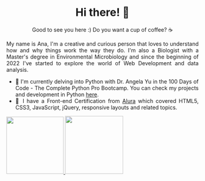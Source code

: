 <h1 align="center"> Hi there! 🌻</h1>

<p align="center">Good to see you here :) Do you want a cup of coffee? ☕</p>
<div align="justify">
My name is Ana, I'm a creative and curious person that loves to understand how and why things work the way they do. I'm also a Biologist with a Master's degree in Environmental Microbiology and since the beginning of 2022 I've started to explore the world of Web Development and data analysis.

- 🐍 I'm currently delving into Python with Dr. Angela Yu in the 100 Days of Code - The Complete Python Pro Bootcamp. You can check my projects and development in Python [here](https://github.com/anamilanezi/py-practices). 
- 🎯 I have a Front-end Certification from [Alura](https://www.alura.com.br/) which covered HTML5, CSS3, JavaScript, jQuery, responsive layouts and related topics.

</div>

<div style="display: flex" align="center">
  <a href="https://github.com/anamilanezi">
  <img height="150em" src="https://github-readme-stats.vercel.app/api?username=anamilanezi&show_icons=true&theme=radical&count_private=true" />
  <img height="152em" src="https://github-readme-stats.vercel.app/api/top-langs/?username=anamilanezi&layout=compact&theme=radical"/>
</div>



